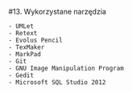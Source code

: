 #13. Wykorzystane narzędzia

    - UMLet
    - Retext
    - Evolus Pencil
    - TexMaker
    - MarkPad
    - Git
    - GNU Image Manipulation Program
    - Gedit
    - Microsoft SQL Studio 2012





